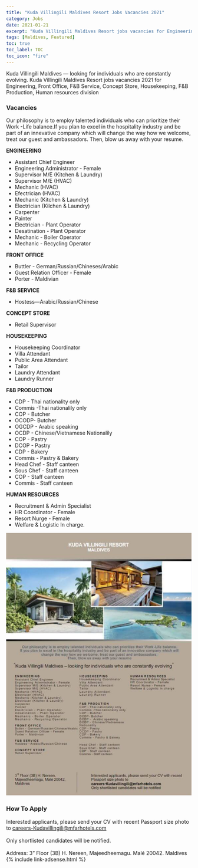 ```yaml
---
title: "Kuda Villingili Maldives Resort Jobs Vacancies 2021" 
category: Jobs 
date: 2021-01-21
excerpt: "Kuda Villingili Maldives Resort jobs vacancies for Engineering, Front Office, F&B Service, Concept Store, Housekeeping, F&B Production, Human resources division." 
tags: [Maldives, Featured] 
toc: true 
toc_label: TOC 
toc_icon: "fire" 
--- 
```


Kuda Villingili Maldives — looking for individuals who are constantly evolving. Kuda Villingili Maldives Resort jobs vacancies 2021 for Engineering, Front Office, F&B Service, Concept Store, Housekeeping, F&B Production, Human resources division

### Vacancies 
Our philosophy is to employ talented individuals who can prioritize their Work -Life balance.If you plan to excel in the hospitality industry and be part of an innevative company which will change the way how we welcome, treat our guest and ambassadors. Then, blow us away with your resume.

**ENGINEERING**
- Assistant Chief Engineer
- Engineering Administrator - Female
- Supervisor M/E (Kitchen & Laundry)
- Supervisor M/E (HVAC)
- Mechanic (HVAC)
- Efectrician (HVAC)
- Mechanic (Kitchen & Laundry)
- Electrician (Kilchen & Laundry)
- Carpenter
- Painter
- Electrician - Plant Operator
- Desatination - Plant Operator
- Mechanic - Boiler Operator
- Mechanic - Recycling Operator

**FRONT OFFICE**
- Buttler - German/Russian/Chineses/Arabic
- Guest Relation Officer - Female
- Porter - Maldivian

**F&B SERVICE**
- Hostess—Arabic/Russian/Chinese

**CONCEPT STORE**
- Retail Supervisor

**HOUSEKEEPING**
- Housekeeping Coordinator
- Villa Attendant
- Public Area Attendant
- Tailor
- Laundry Attendant
- Laundry Runner

**F&B PRODUCTION**
- CDP - Thai nationality only
- Commis -Thai nationalily only
- COP - Butcher
- OCODP- Butcher
- OGCDP - Arabic speaking
- OCDP - Chinese/Vietnamese Nationalily
- COP - Pastry
- DCOP - Pastry
- CDP - Bakery
- Commis - Pastry & Bakery
- Head Chef - Staff canteen
- Sous Chef - Staff canteen
- COP - Staff canteen
- Commis - Staff canteen

**HUMAN RESOURCES**
- Recruitment & Admin Specialist
- HR Coordinator - Female
- Resort Nurge - Female
- Welfare & Logistic In charge.

![Kuda Villingili Maldives Resort  Jobs 2021!](/assets/images/2021-01/kuda-villingili-maldives-resort-jobs-vacancies-2021.jpg "Kuda Villingili Maldives Resort  Jobs 2021")

### How To Apply
Interested applicants, please send your CV with recent Passport size photo to careers-Kudavillingili@mfarhotels.com
<br/><br/>
Only shortlisted candidates will be notified.
<br/><br/>
Address: 3” Floor (3B) H. Nereen, Majeedheemagu. Malé 20042. Maldives
{% include link-adsense.html %} 